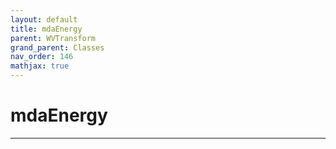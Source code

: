 ```yaml
---
layout: default
title: mdaEnergy
parent: WVTransform
grand_parent: Classes
nav_order: 146
mathjax: true
---
```


#  mdaEnergy




---

